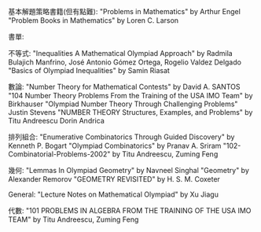 基本解題策略書籍(但有點難):
  "Problems in Mathematics" by Arthur Engel
  "Problem Books in Mathematics" by Loren C. Larson  

書單:
  
  不等式:
    "Inequalities A Mathematical Olympiad Approach" by Radmila Bulajich Manfrino, José Antonio Gómez Ortega, Rogelio Valdez Delgado
    "Basics of Olympiad Inequalities" by Samin Riasat
    
  數論:
    "Number Theory for Mathematical Contests" by David A. SANTOS
    "104 Number Theory Problems From the Training of the USA IMO Team" by Birkhauser
    "Olympiad Number Theory Through Challenging Problems" Justin Stevens
    "NUMBER THEORY Structures, Examples, and Problems" by Titu Andreescu Dorin Andrica
    
  排列組合:
    "Enumerative Combinatorics Through Guided Discovery" by Kenneth P. Bogart
    "Olympiad Combinatorics" by Pranav A. Sriram
    "102-Combinatorial-Problems-2002" by Titu Andreescu, Zuming Feng
    
    
  幾何:
    "Lemmas In Olympiad Geometry" by Navneel Singhal
    "Geometry" by Alexander Remorov
    "GEOMETRY REVISITED" by H. S. M. Coxeter
 
  General:
    "Lecture Notes on Mathematical Olympiad" by Xu Jiagu
    
  代數:
    "101 PROBLEMS IN ALGEBRA FROM THE TRAINING OF THE USA IMO TEAM" by Titu Andreescu, Zuming Feng
    


  

  
  
    

  

  
